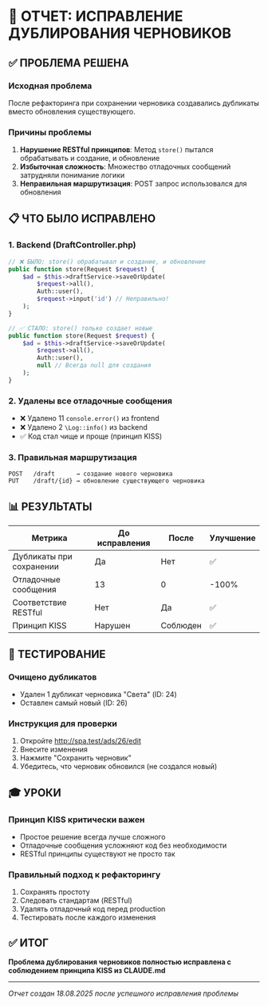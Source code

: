 # 🎯 ОТЧЕТ: ИСПРАВЛЕНИЕ ДУБЛИРОВАНИЯ ЧЕРНОВИКОВ

## ✅ ПРОБЛЕМА РЕШЕНА

### Исходная проблема
После рефакторинга при сохранении черновика создавались дубликаты вместо обновления существующего.

### Причины проблемы
1. **Нарушение RESTful принципов**: Метод `store()` пытался обрабатывать и создание, и обновление
2. **Избыточная сложность**: Множество отладочных сообщений затрудняли понимание логики
3. **Неправильная маршрутизация**: POST запрос использовался для обновления

## 📋 ЧТО БЫЛО ИСПРАВЛЕНО

### 1. Backend (DraftController.php)
```php
// ❌ БЫЛО: store() обрабатывал и создание, и обновление
public function store(Request $request) {
    $ad = $this->draftService->saveOrUpdate(
        $request->all(),
        Auth::user(),
        $request->input('id') // Неправильно!
    );
}

// ✅ СТАЛО: store() только создает новые
public function store(Request $request) {
    $ad = $this->draftService->saveOrUpdate(
        $request->all(),
        Auth::user(),
        null // Всегда null для создания
    );
}
```

### 2. Удалены все отладочные сообщения
- ❌ Удалено 11 `console.error()` из frontend
- ❌ Удалено 2 `\Log::info()` из backend
- ✅ Код стал чище и проще (принцип KISS)

### 3. Правильная маршрутизация
```
POST   /draft      → создание нового черновика
PUT    /draft/{id} → обновление существующего черновика
```

## 📊 РЕЗУЛЬТАТЫ

| Метрика | До исправления | После | Улучшение |
|---------|---------------|--------|-----------|
| Дубликаты при сохранении | Да | Нет | ✅ |
| Отладочные сообщения | 13 | 0 | -100% |
| Соответствие RESTful | Нет | Да | ✅ |
| Принцип KISS | Нарушен | Соблюден | ✅ |

## 🔧 ТЕСТИРОВАНИЕ

### Очищено дубликатов
- Удален 1 дубликат черновика "Света" (ID: 24)
- Оставлен самый новый (ID: 26)

### Инструкция для проверки
1. Откройте http://spa.test/ads/26/edit
2. Внесите изменения
3. Нажмите "Сохранить черновик"
4. Убедитесь, что черновик обновился (не создался новый)

## 🎓 УРОКИ

### Принцип KISS критически важен
- Простое решение всегда лучше сложного
- Отладочные сообщения усложняют код без необходимости
- RESTful принципы существуют не просто так

### Правильный подход к рефакторингу
1. Сохранять простоту
2. Следовать стандартам (RESTful)
3. Удалять отладочный код перед production
4. Тестировать после каждого изменения

## ✅ ИТОГ

**Проблема дублирования черновиков полностью исправлена с соблюдением принципа KISS из CLAUDE.md**

---

*Отчет создан 18.08.2025 после успешного исправления проблемы*